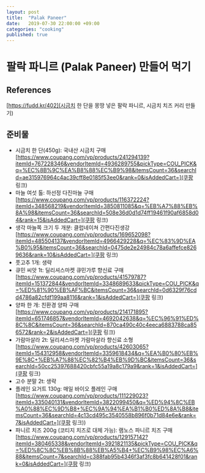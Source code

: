 ```yaml
---
layout: post
title:  "Palak Paneer"
date:   2019-07-30 22:00:00 +09:00
categories: "cooking"
published: true
---
```


# 팔락 파니르 (Palak Paneer) 만들어 먹기
## References
[https://fudd.kr/402](시금치 한 단을 몽땅 넣은 팔락 파니르, 시금치 치즈 커리 만들기)

## 준비물
* 시금치 한 단(450g): 국내산 시금치 구매 [https://www.coupang.com/vp/products/241294139?itemId=767228346&vendorItemId=4936289755&pickType=COU_PICK&q=%EC%8B%9C%EA%B8%88%EC%B9%98&itemsCount=36&searchId=ae315976964c4ac39cff8e0185f53ee0&rank=0&isAddedCart=](쿠팡 링크)
* 마늘 여섯 톨: 하선정 다진마늘 구매 [https://www.coupang.com/vp/products/116372224?itemId=348568219&vendorItemId=3850811085&q=%EB%A7%88%EB%8A%98&itemsCount=36&searchId=508e36d0d1d74ff19461f90af6858d04&rank=15&isAddedCart=](쿠팡 링크)
* 생각 마늘쪽 크기 두 개분: 클럽네이쳐 간편다진생강[https://www.coupang.com/vp/products/169652098?itemId=485504137&vendorItemId=4966429228&q=%EC%83%9D%EA%B0%95&itemsCount=36&searchId=0475de2e24984c78a6affefce8269636&rank=10&isAddedCart=](쿠팡 링크)
* 풋고추 1개: 생략
* 큐민 씨앗 1t: 딜리셔스마켓 큐민가루 향신료 구매 [https://www.coupang.com/vp/products/41579787?itemId=151372844&vendorItemId=3348689633&pickType=COU_PICK&q=%ED%81%90%EB%AF%BC&itemsCount=36&searchId=0d6329f76cdd4786a82cfdf199aa8116&rank=1&isAddedCart=](쿠팡 링크)
* 양파 한 개: 친환경 양파 구매 [https://www.coupang.com/vp/products/214171895?itemId=651746857&vendorItemId=4692042638&q=%EC%96%91%ED%8C%8C&itemsCount=36&searchId=870ca490c40c4eeca6883788ca856572&rank=2&isAddedCart=](쿠팡 링크)
* 가람마살라 2t: 딜리셔스마켓 가람마살라 향신료 소형 [https://www.coupang.com/vp/products/42603065?itemId=154312958&vendorItemId=3359618434&q=%EA%B0%80%EB%9E%8C+%EB%A7%88%EC%82%B4%EB%9D%BC&itemsCount=36&searchId=50cc25397688420cbfc55a19a8c179a9&rank=1&isAddedCart=](쿠팡 링크)
* 고수 분말 2t: 생략
* 플레인 요거트 130g: 매일 바이오 플레인 구매 [https://www.coupang.com/vp/products/111229023?itemId=335040131&vendorItemId=3822099450&q=%ED%94%8C%EB%A0%88%EC%9D%B8+%EC%9A%94%EA%B1%B0%ED%8A%B8&itemsCount=36&searchId=4c13cd495c3540558b896f0b71d84e6e&rank=7&isAddedCart=](쿠팡 링크))
* 파니르 치즈 200g (코티지 치즈로 대체 가능): 램노스 파니르 치즈 구매 [https://www.coupang.com/vp/products/129157142?itemId=380465338&vendorItemId=3921821135&pickType=COU_PICK&q=%ED%8C%8C%EB%8B%88%EB%A5%B4+%EC%B9%98%EC%A6%88&itemsCount=7&searchId=c388fab95b4346f3af3fc8b641428f01&rank=0&isAddedCart=](쿠팡 링크)

